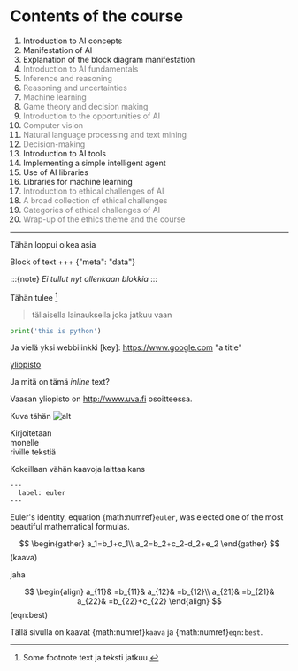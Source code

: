 Contents of the course
============


<style>
  span.gr { color: grey;  }
</style>

1. Introduction to AI concepts
1. Manifestation of AI
1. Explanation of the block diagram manifestation
1. <span class="gr">Introduction to AI fundamentals</span>
1. <span class="gr">Inference and reasoning</span>
1. <span class="gr">Reasoning and uncertainties</span>
1. <span class="gr">Machine learning</span>
1. <span class="gr">Game theory and decision making</span>
1. <span class="gr">Introduction to the opportunities of AI</span>
1. <span class="gr">Computer vision</span>
1. <span class="gr">Natural language processing and text mining</span>
1. <span class="gr">Decision-making</span>
1. Introduction to AI tools
1. Implementing a simple intelligent agent
1. Use of AI libraries
1. Libraries for machine learning
1. <span class="gr">Introduction to ethical challenges of AI</span>
1. <span class="gr">A broad collection of ethical challenges</span>
1. <span class="gr">Categories of ethical challenges of AI</span>
1. <span class="gr">Wrap-up of the ethics theme and the course</span>

---
Tähän loppui oikea asia

Block of text
+++ {"meta": "data"}

:::{note}
*Ei tullut nyt ollenkaan blokkia*
:::


Tähän tulee [^ref]
[^ref]:Some footnote text
ja teksti jatkuu.
 > tällaisella lainauksella joka jatkuu vaan

 ```python
print('this is python')
```

Ja vielä yksi webbilinkki
[key]: https://www.google.com "a title"

[yliopisto](https://www.google.com)


Ja mitä on tämä *inline* text?

Vaasan yliopisto on  <http://www.uva.fi> osoitteessa.

Kuva tähän ![alt](logo.png "title")

Kirjoitetaan\
monelle\
riville
tekstiä


Kokeillaan vähän kaavoja laittaa kans

```{math} e^{i\pi} + 1 = 0
---
  label: euler
---
```

Euler's identity, equation {math:numref}`euler`, was elected one of the
most beautiful mathematical formulas.

$$
  \begin{gather}
  a_1=b_1+c_1\\
  a_2=b_2+c_2-d_2+e_2
  \end{gather}
$$ (kaava)

jaha

$$
  \begin{align}
  a_{11}& =b_{11}&
  a_{12}& =b_{12}\\
  a_{21}& =b_{21}&
  a_{22}& =b_{22}+c_{22}
  \end{align}
$$ (eqn:best)


Tällä sivulla on kaavat  {math:numref}`kaava` ja {math:numref}`eqn:best`.

